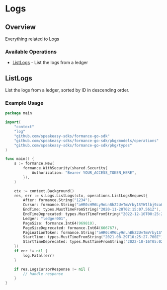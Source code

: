 # Logs

## Overview

Everything related to Logs

### Available Operations

* [ListLogs](#listlogs) - List the logs from a ledger

## ListLogs

List the logs from a ledger, sorted by ID in descending order.

### Example Usage

```go
package main

import(
	"context"
	"log"
	"github.com/speakeasy-sdks/formance-go-sdk"
	"github.com/speakeasy-sdks/formance-go-sdk/pkg/models/operations"
	"github.com/speakeasy-sdks/formance-go-sdk/pkg/types"
)

func main() {
    s := formance.New(
        formance.WithSecurity(shared.Security{
            Authorization: "Bearer YOUR_ACCESS_TOKEN_HERE",
        }),
    )

    ctx := context.Background()
    res, err := s.Logs.ListLogs(ctx, operations.ListLogsRequest{
        After: formance.String("1234"),
        Cursor: formance.String("aHR0cHM6Ly9nLnBhZ2UvTmVrby1SYW1lbj9zaGFyZQ=="),
        EndTime: types.MustTimeFromString("2020-11-28T02:15:07.561Z"),
        EndTimeDeprecated: types.MustTimeFromString("2022-12-10T00:25:28.749Z"),
        Ledger: "ledger001",
        PageSize: formance.Int64(969810),
        PageSizeDeprecated: formance.Int64(666767),
        PaginationToken: formance.String("aHR0cHM6Ly9nLnBhZ2UvTmVrby1SYW1lbj9zaGFyZQ=="),
        StartTime: types.MustTimeFromString("2021-08-29T10:25:27.700Z"),
        StartTimeDeprecated: types.MustTimeFromString("2022-10-16T05:02:54.746Z"),
    })
    if err != nil {
        log.Fatal(err)
    }

    if res.LogsCursorResponse != nil {
        // handle response
    }
}
```
